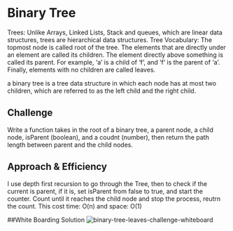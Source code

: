 # Binary Tree
Trees: Unlike Arrays, Linked Lists, Stack and queues, which are linear data structures, trees are hierarchical data structures.
Tree Vocabulary: The topmost node is called root of the tree. The elements that are directly under an element are called its children. The element directly above something is called its parent. For example, ‘a’ is a child of ‘f’, and ‘f’ is the parent of ‘a’. Finally, elements with no children are called leaves.

a binary tree is a tree data structure in which each node has at most two children, which are referred to as the left child and the right child.

## Challenge
Write a function takes in the root of a binary tree, a parent node, a child node, isParent (boolean), and a coudnt (number), then return the path length between parent and the child nodes.

## Approach & Efficiency
<!-- What approach did you take? Why? What is the Big O space/time for this approach? -->
I use depth first recursion to go through the Tree, then to check if the current is parent, if it is, set isParent from false to true, and start the counter.
Count until it reaches the child node and stop the process, reutrn the count.
This cost time: O(n) and space: O(1)

##White Boarding Solution
![binary-tree-leaves-challenge-whiteboard]("./assests/binary-tree-leaves-challenge.jpg")